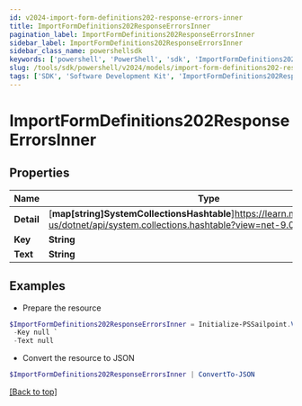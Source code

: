 ```yaml
---
id: v2024-import-form-definitions202-response-errors-inner
title: ImportFormDefinitions202ResponseErrorsInner
pagination_label: ImportFormDefinitions202ResponseErrorsInner
sidebar_label: ImportFormDefinitions202ResponseErrorsInner
sidebar_class_name: powershellsdk
keywords: ['powershell', 'PowerShell', 'sdk', 'ImportFormDefinitions202ResponseErrorsInner', 'V2024ImportFormDefinitions202ResponseErrorsInner'] 
slug: /tools/sdk/powershell/v2024/models/import-form-definitions202-response-errors-inner
tags: ['SDK', 'Software Development Kit', 'ImportFormDefinitions202ResponseErrorsInner', 'V2024ImportFormDefinitions202ResponseErrorsInner']
---
```



# ImportFormDefinitions202ResponseErrorsInner

## Properties

Name | Type | Description | Notes
------------ | ------------- | ------------- | -------------
**Detail** | [**map[string]SystemCollectionsHashtable**]https://learn.microsoft.com/en-us/dotnet/api/system.collections.hashtable?view=net-9.0 |  | [optional] 
**Key** | **String** |  | [optional] 
**Text** | **String** |  | [optional] 

## Examples

- Prepare the resource
```powershell
$ImportFormDefinitions202ResponseErrorsInner = Initialize-PSSailpoint.V2024ImportFormDefinitions202ResponseErrorsInner  -Detail null `
 -Key null `
 -Text null
```

- Convert the resource to JSON
```powershell
$ImportFormDefinitions202ResponseErrorsInner | ConvertTo-JSON
```


[[Back to top]](#) 

